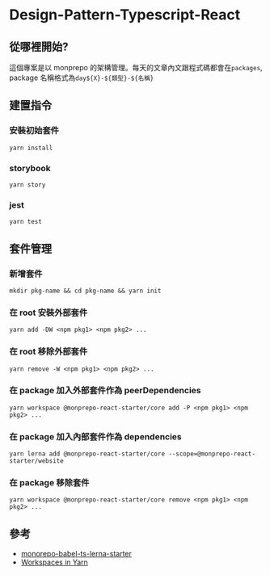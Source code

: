 # Design-Pattern-Typescript-React

## 從哪裡開始?

這個專案是以 monprepo 的架構管理。每天的文章內文跟程式碼都會在`packages`, package 名稱格式為`day${X}-${類型}-${名稱}`

## 建置指令

### 安裝初始套件

`yarn install`

### storybook

`yarn story`

### jest

`yarn test`

## 套件管理

### 新增套件

`mkdir pkg-name && cd pkg-name && yarn init`

### 在 root 安裝外部套件

`yarn add -DW <npm pkg1> <npm pkg2> ...`

### 在 root 移除外部套件

`yarn remove -W <npm pkg1> <npm pkg2> ...`

### 在 package 加入外部套件作為 peerDependencies

`yarn workspace @monprepo-react-starter/core add -P <npm pkg1> <npm pkg2> ...`

### 在 package 加入內部套件作為 dependencies

`yarn lerna add @monprepo-react-starter/core --scope=@monprepo-react-starter/website`

### 在 package 移除套件

`yarn workspace @monprepo-react-starter/core remove <npm pkg1> <npm pkg2> ...`

## 參考

- [monorepo-babel-ts-lerna-starter](https://github.com/serhii-havrylenko/monorepo-babel-ts-lerna-starter)
- [Workspaces in Yarn](https://yarnpkg.com/blog/2017/08/02/introducing-workspaces/)
